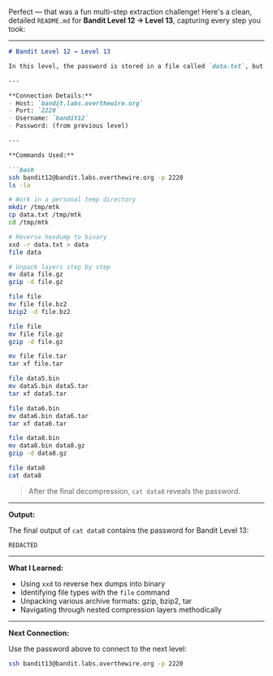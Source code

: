 Perfect — that was a fun multi-step extraction challenge! Here's a clean, detailed `README.md` for **Bandit Level 12 → Level 13**, capturing every step you took:

---

````markdown
# Bandit Level 12 → Level 13

In this level, the password is stored in a file called `data.txt`, but it has been **repeatedly encoded and archived** using various compression and packaging formats (gzip, bzip2, tar, etc). The challenge is to unpack the file layer by layer until the password is revealed.

---

**Connection Details:**
- Host: `bandit.labs.overthewire.org`
- Port: `2220`
- Username: `bandit12`
- Password: (from previous level)

---

**Commands Used:**

```bash
ssh bandit12@bandit.labs.overthewire.org -p 2220
ls -la

# Work in a personal temp directory
mkdir /tmp/mtk
cp data.txt /tmp/mtk
cd /tmp/mtk

# Reverse hexdump to binary
xxd -r data.txt > data
file data

# Unpack layers step by step
mv data file.gz
gzip -d file.gz

file file
mv file file.bz2
bzip2 -d file.bz2

file file
mv file file.gz
gzip -d file.gz

mv file file.tar
tar xf file.tar

file data5.bin
mv data5.bin data5.tar
tar xf data5.tar

file data6.bin
mv data6.bin data6.tar
tar xf data6.tar

file data8.bin
mv data8.bin data8.gz
gzip -d data8.gz

file data8
cat data8
````

> After the final decompression, `cat data8` reveals the password.

---

**Output:**

The final output of `cat data8` contains the password for Bandit Level 13:

```text
REDACTED
```

---

**What I Learned:**

* Using `xxd` to reverse hex dumps into binary
* Identifying file types with the `file` command
* Unpacking various archive formats: gzip, bzip2, tar
* Navigating through nested compression layers methodically

---

**Next Connection:**

Use the password above to connect to the next level:

```bash
ssh bandit13@bandit.labs.overthewire.org -p 2220
```
